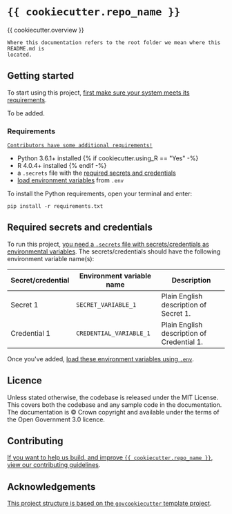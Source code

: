 # `{{ cookiecutter.repo_name }}`

{{ cookiecutter.overview }}

```{warning}
Where this documentation refers to the root folder we mean where this README.md is
located.
```

## Getting started

To start using this project, [first make sure your system meets its
requirements](#requirements).

To be added.

### Requirements

[```Contributors have some additional requirements!```][contributing]

- Python 3.6.1+ installed
{% if cookiecutter.using_R == "Yes" -%}
- R 4.0.4+ installed
{% endif -%}
- a `.secrets` file with the [required secrets and
  credentials](#required-secrets-and-credentials)
- [load environment variables][docs-loading-environment-variables] from `.env`

To install the Python requirements, open your terminal and enter:

```shell
pip install -r requirements.txt
```

## Required secrets and credentials

To run this project, [you need a `.secrets` file with secrets/credentials as
environmental variables][docs-loading-environment-variables-secrets]. The
secrets/credentials should have the following environment variable name(s):

| Secret/credential | Environment variable name | Description                                |
|-------------------|---------------------------|--------------------------------------------|
| Secret 1          | `SECRET_VARIABLE_1`       | Plain English description of Secret 1.     |
| Credential 1      | `CREDENTIAL_VARIABLE_1`   | Plain English description of Credential 1. |

Once you've added, [load these environment variables using
`.env`][docs-loading-environment-variables].

## Licence

Unless stated otherwise, the codebase is released under the MIT License. This covers
both the codebase and any sample code in the documentation. The documentation is ©
Crown copyright and available under the terms of the Open Government 3.0 licence.

## Contributing

[If you want to help us build, and improve `{{ cookiecutter.repo_name }}`, view our
contributing guidelines][contributing].

## Acknowledgements

[This project structure is based on the `govcookiecutter` template
project][govcookiecutter].

[contributing]: ./docs/contributor_guide/CONTRIBUTING.md
[govcookiecutter]: https://github.com/best-practice-and-impact/govcookiecutter
[docs-loading-environment-variables]: ./docs/user_guide/loading_environment_variables.md
[docs-loading-environment-variables-secrets]: ./docs/user_guide/loading_environment_variables.md#storing-secrets-and-credentials
